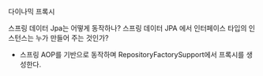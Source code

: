 다이나믹 프록시

스프링 데이터 Jpa는 어떻게 동작하나?
스프링 데이터 JPA 에서 인터페이스 타입의 인스턴스는 누가 만들어 주는 것인가?
- 스프링 AOP를 기반으로 동작하며 RepositoryFactorySupport에서 프록시를 생성한다.
